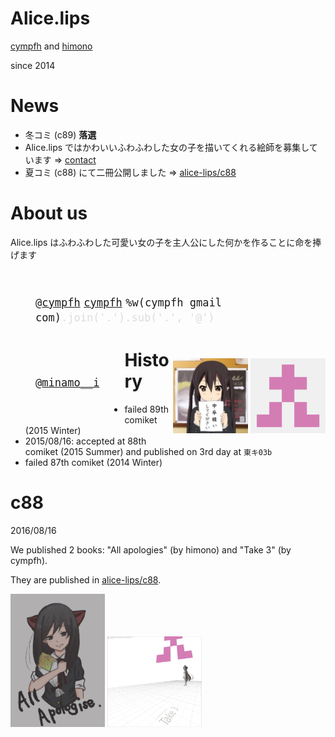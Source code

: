 # Alice.lips

[cympfh](#/about-us)
and
[himono](#/about-us)

since 2014

# News

- 冬コミ (c89) **落選**
- Alice.lips ではかわいいふわふわした女の子を描いてくれる絵師を募集しています $\Rightarrow$ [contact](#/about-us)
- 夏コミ (c88) にて二冊公開しました $\Rightarrow$ [alice-lips/c88](https://github.com/alice-lips/c88)

# About us

Alice.lips はふわふわした可愛い女の子を主人公にした何かを作ることに命を捧げます

<p style="float:left;margin:40px;font-size:20px;">
<i class="fa fa-twitter-square"></i>
<code>@<a href="https://twitter.com/cympfh" target="_blank">cympfh</a></code>
<i class="fa fa-github-square"></i>
<code><a href="https://github.com/cympfh" target="_blank">cympfh</a></code>
<i class="fa fa-envelope"></i>
<code>%w(cympfh gmail com)<span style='color:#ddd'>.join('.').sub('.', '@')</span></code>
</p>

<p style="float:left;margin:40px;font-size:20px;">
<i class="fa fa-twitter-square"></i>
<code>@<a href="https://twitter.com/minamo__i" target="_blank">minamo__i</a></code>
</p>

<p style="float: right">
<a href="https://twitter.com/minamo__i"><img height="120px" src="resources/img/himono-id.png"></a>
<a href="https://twitter.com/cympfh"><img height="120px" src="resources/img/cympfh-id.png"></a>
</p>

# History

- failed 89th comiket (2015 Winter)
- 2015/08/16: accepted at 88th comiket (2015 Summer) and published on 3rd day at `東キ03b`
- failed 87th comiket (2014 Winter)

# c88

2016/08/16

We published 2 books: "All apologies" (by himono) and "Take 3" (by cympfh).

They are published in [alice-lips/c88](https://github.com/alice-lips/c88).

<img width="30%" src="resources/img/c88/preface-all-apologies.png" />
<img width="30%" src="resources/img/c88/preface-take3.png" />

